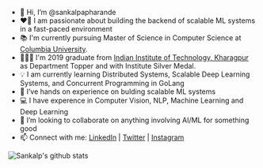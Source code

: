 - 👋 Hi, I’m @sankalpapharande
- ❤️‍🔥 I am passionate about building the backend of scalable ML systems in a fast-paced environment
- 📚 I'm currently pursuing Master of Science in Computer Science at [Columbia University](https://www.columbia.edu/).
- 👨🏻‍🎓 I'm 2019 graduate from [Indian Institute of Technology, Kharagpur](https://en.wikipedia.org/wiki/IIT_Kharagpur) as Department Topper and with Institute Silver Medal. 
- 💡 I am currently learning Distributed Systems, Scalable Deep Learning Systems, and Concurrent Programming in GoLang
- 🌱 I’ve hands on experience on bulding scalable ML systems
- 💻 I have experence in Computer Vision, NLP, Machine Learning and Deep Learning
- 💞️ I’m looking to collaborate on anything involving AI/ML for something good
- 📫 Connect with me: [LinkedIn](https://www.linkedin.com/in/sankalpapharande/) | [Twitter](https://twitter.com/sankalp_1501)  | [Instagram](https://www.instagram.com/spaceboy_._/)

![Sankalp's github stats](https://github-readme-stats.vercel.app/api?username=sankalpapharande)


<!---
sankalpapharande/sankalpapharande is a ✨ special ✨ repository because its `README.md` (this file) appears on your GitHub profile.
You can click the Preview link to take a look at your changes.
--->
